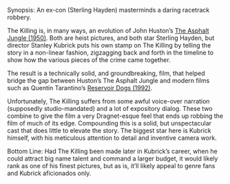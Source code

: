 Synopsis: An ex-con (Sterling Hayden) masterminds a daring racetrack robbery.

The Killing is, in many ways, an evolution of John Huston’s <a href="/browse/reviews/the-asphalt-jungle-1950/">The Asphalt Jungle (1950)</a>.  Both are heist pictures, and both star Sterling Hayden, but director Stanley Kubrick puts his own stamp on The Killing by telling the story in a non-linear fashion, zigzagging back and forth in the timeline to show how the various pieces of the crime came together.

The result is a technically solid, and groundbreaking, film, that helped bridge the gap between Huston’s The Asphalt Jungle and modern films such as Quentin Tarantino’s <a href="/browse/reviews/reservoir-dogs-1992/">Reservoir Dogs (1992)</a>.

Unfortunately, The Killing suffers from some awful voice-over narration (supposedly studio-mandated) and a lot of expository dialog.  These two combine to give the film a very Dragnet-esque feel that ends up robbing the film of much of its edge. Compounding this is a solid, but unspectacular cast that does little to elevate the story.  The biggest star here is Kubrick himself, with his meticulous attention to detail and inventive camera work.

Bottom Line: Had The Killing been made later in Kubrick’s career, when he could attract big name talent and command a larger budget, it would likely rank as one of his finest pictures, but as is, it’ll likely appeal to genre fans and Kubrick aficionados only.